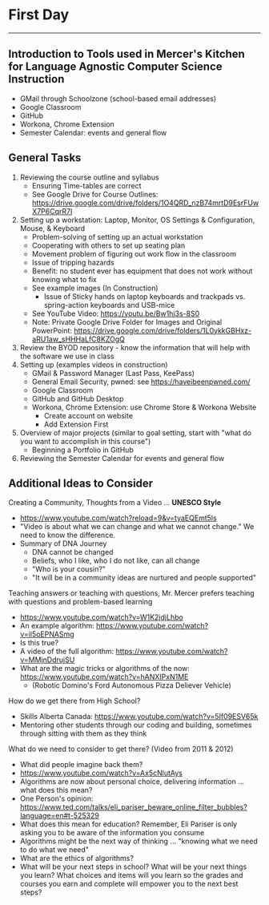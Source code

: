 # First Day
---
## Introduction to Tools used in Mercer's Kitchen for Language Agnostic Computer Science Instruction
- GMail through Schoolzone (school-based email addresses)
- Google Classroom
- GitHub
- Workona, Chrome Extension
- Semester Calendar: events and general flow

## General Tasks
1. Reviewing the course outline and syllabus
   - Ensuring Time-tables are correct
   - See Google Drive for Course Outlines: https://drive.google.com/drive/folders/1O4QRD_nzB74mrtD9EsrFUwX7P6CqrR7I
2. Setting up a workstation: Laptop, Monitor, OS Settings & Configuration, Mouse, & Keyboard
   - Problem-solving of setting up an actual workstation
   - Cooperating with others to set up seating plan
   - Movement problem of figuring out work flow in the classroom
   - Issue of tripping hazards
   - Benefit: no student ever has equipment that does not work without knowing what to fix
   - See example images (In Construction)
     - Issue of Sticky hands on laptop keyboards and trackpads vs. spring-action keyboards and USB-mice
   - See YouTube Video: https://youtu.be/Bw1hj3s-8S0
   - Note: Private Google Drive Folder for Images and Original PowerPoint: https://drive.google.com/drive/folders/1L0ykkGBHxz-aRU1aw_sHHHaLfC8KZOgQ
3. Review the BYOD repository - know the information that will help with the software we use in class
4. Setting up (examples videos in construction)
   - GMail & Password Manager (Last Pass, KeePass)
   - General Email Security, pwned: see https://haveibeenpwned.com/
   - Google Classroom
   - GitHub and GitHub Desktop
   - Workona, Chrome Extension: use Chrome Store & Workona Website
     - Create account on website
     - Add Extension First
5. Overview of major projects (similar to goal setting, start with "what do you want to accomplish in this course")
   - Beginning a Portfolio in GitHub
6. Reviewing the Semester Calendar for events and general flow

## Additional Ideas to Consider
Creating a Community, Thoughts from a Video ... **UNESCO Style**
- https://www.youtube.com/watch?reload=9&v=tyaEQEmt5ls
- "Video is about what we can change and what we cannot change." We need to know the difference.
- Summary of DNA Journey
   - DNA cannot be changed
   - Beliefs, who I like, who I do not like, can all change
   - "Who is your cousin?"
   - "It will be in a community ideas are nurtured and people supported"

Teaching answers or teaching with questions, Mr. Mercer prefers teaching with questions and problem-based learning
- https://www.youtube.com/watch?v=W1K2jdjLhbo
- An example algorithm: https://www.youtube.com/watch?v=il5oEPNASmg
- Is this true?
- A video of the full algorithm: https://www.youtube.com/watch?v=MMjnDdrujSU
- What are the magic tricks or algorithms of the now: https://www.youtube.com/watch?v=hANXIPxN1ME
   - (Robotic Domino's Ford Autonomous Pizza Deliever Vehicle)

How do we get there from High School?
- Skills Alberta Canada: https://www.youtube.com/watch?v=5If09ESV65k
- Mentoring other students through our coding and building, sometimes through sitting with them as they think

What do we need to consider to get there? (Video from 2011 & 2012)
- What did people imagine back them?
- https://www.youtube.com/watch?v=Ax5cNlutAys
- Algorithms are now about personal choice, delivering information ... what does this mean?
- One Person's opinion: https://www.ted.com/talks/eli_pariser_beware_online_filter_bubbles?language=en#t-525329
- What does this mean for education? Remember, Eli Pariser is only asking you to be aware of the information you consume
- Algorithms might be the next way of thinking ... "knowing what we need to do what we need"
- What are the ethics of algorithms?
- What will be your next steps in school? What will be your next things you learn? What choices and items will you learn so the grades and courses you earn and complete will empower you to the next best steps?
